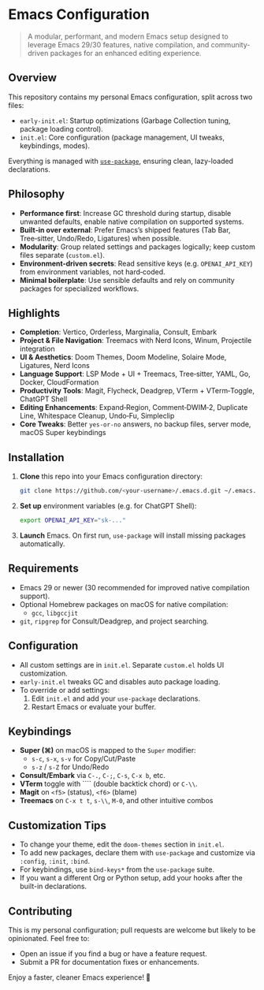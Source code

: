 <!-- README for Emacs configuration repository -->

# Emacs Configuration

> A modular, performant, and modern Emacs setup designed to leverage Emacs 29/30 features, native compilation, and community-driven packages for an enhanced editing experience.

## Overview

This repository contains my personal Emacs configuration, split across two files:

- `early-init.el`: Startup optimizations (Garbage Collection tuning, package loading control).
- `init.el`: Core configuration (package management, UI tweaks, keybindings, modes).

Everything is managed with [`use-package`](https://github.com/jwiegley/use-package), ensuring clean, lazy-loaded declarations.

## Philosophy

- **Performance first**: Increase GC threshold during startup, disable unwanted defaults, enable native compilation on supported systems.
- **Built‑in over external**: Prefer Emacs’s shipped features (Tab Bar, Tree‑sitter, Undo/Redo, Ligatures) when possible.
- **Modularity**: Group related settings and packages logically; keep custom files separate (`custom.el`).
- **Environment‑driven secrets**: Read sensitive keys (e.g. `OPENAI_API_KEY`) from environment variables, not hard‑coded.
- **Minimal boilerplate**: Use sensible defaults and rely on community packages for specialized workflows.

## Highlights

- **Completion**: Vertico, Orderless, Marginalia, Consult, Embark
- **Project & File Navigation**: Treemacs with Nerd Icons, Winum, Projectile integration
- **UI & Aesthetics**: Doom Themes, Doom Modeline, Solaire Mode, Ligatures, Nerd Icons
- **Language Support**: LSP Mode + UI + Treemacs, Tree‑sitter, YAML, Go, Docker, CloudFormation
- **Productivity Tools**: Magit, Flycheck, Deadgrep, VTerm + VTerm‑Toggle, ChatGPT Shell
- **Editing Enhancements**: Expand‑Region, Comment‑DWIM‑2, Duplicate Line, Whitespace Cleanup, Undo‑Fu, Simpleclip
- **Core Tweaks**: Better `yes-or-no` answers, no backup files, server mode, macOS Super keybindings

## Installation

1. **Clone** this repo into your Emacs configuration directory:

   ```bash
   git clone https://github.com/<your-username>/.emacs.d.git ~/.emacs.d
   ```

2. **Set up** environment variables (e.g. for ChatGPT Shell):

   ```bash
   export OPENAI_API_KEY="sk-..."
   ```

3. **Launch** Emacs. On first run, `use-package` will install missing packages automatically.

## Requirements

- Emacs 29 or newer (30 recommended for improved native compilation support).
- Optional Homebrew packages on macOS for native compilation:
  - `gcc`, `libgccjit`
- `git`, `ripgrep` for Consult/Deadgrep, and project searching.

## Configuration

- All custom settings are in `init.el`. Separate `custom.el` holds UI customization.
- `early-init.el` tweaks GC and disables auto package loading.
- To override or add settings:
  1. Edit `init.el` and add your `use-package` declarations.
  2. Restart Emacs or evaluate your buffer.

## Keybindings

- **Super (⌘)** on macOS is mapped to the `Super` modifier:
  - `s-c`, `s-x`, `s-v` for Copy/Cut/Paste
  - `s-z` / `s-Z` for Undo/Redo
- **Consult/Embark** via `C-.`, `C-;`, `C-s`, `C-x b`, etc.
- **VTerm** toggle with ```` (double backtick chord) or `C-\\`.
- **Magit** on `<f5>` (status), `<f6>` (blame)
- **Treemacs** on `C-x t t`, `s-\\`, `M-0`, and other intuitive combos

## Customization Tips

- To change your theme, edit the `doom-themes` section in `init.el`.
- To add new packages, declare them with `use-package` and customize via `:config`, `:init`, `:bind`.
- For keybindings, use `bind-keys*` from the `use-package` suite.
- If you want a different Org or Python setup, add your hooks after the built-in declarations.

## Contributing

This is my personal configuration; pull requests are welcome but likely to be opinionated. Feel free to:

- Open an issue if you find a bug or have a feature request.
- Submit a PR for documentation fixes or enhancements.

Enjoy a faster, cleaner Emacs experience! 🚀
